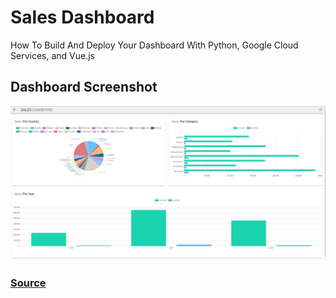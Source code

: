 # Sales Dashboard
How To Build And Deploy Your Dashboard With Python, Google Cloud Services, and Vue.js
## Dashboard Screenshot
![Screenshot](./screenshots/dashboard.JPG?raw=true "Sales Dashboard")

### [Source](https://towardsdatascience.com/how-to-build-and-deploy-your-dashboard-with-python-google-sheet-and-vue-js-c34140c1afc8)
